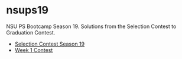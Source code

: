# nsups19
NSU PS Bootcamp Season 19. Solutions from the Selection Contest to Graduation Contest.

- [Selection Contest Season 19](https://vjudge.net/contest/655124#overview)
- [Week 1 Contest]()
